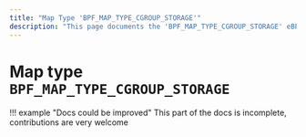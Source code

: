 ```yaml
---
title: "Map Type 'BPF_MAP_TYPE_CGROUP_STORAGE'"
description: "This page documents the 'BPF_MAP_TYPE_CGROUP_STORAGE' eBPF map type, including its defintion, usage, program types that can use it, and examples."
---
```

# Map type `BPF_MAP_TYPE_CGROUP_STORAGE`

!!! example "Docs could be improved"
    This part of the docs is incomplete, contributions are very welcome
